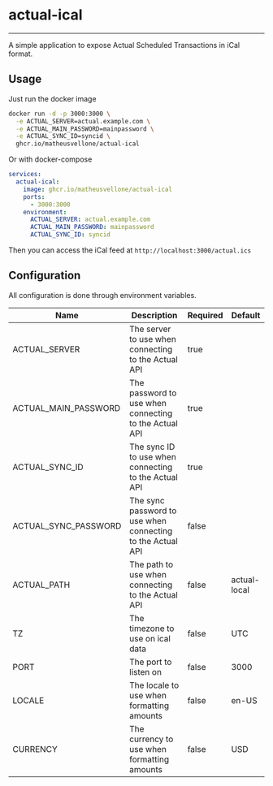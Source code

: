 # actual-ical
---

A simple application to expose Actual Scheduled Transactions in iCal format.

## Usage

Just run the docker image

```bash
docker run -d -p 3000:3000 \
  -e ACTUAL_SERVER=actual.example.com \
  -e ACTUAL_MAIN_PASSWORD=mainpassword \
  -e ACTUAL_SYNC_ID=syncid \
  ghcr.io/matheusvellone/actual-ical
```

Or with docker-compose

```yaml
services:
  actual-ical:
    image: ghcr.io/matheusvellone/actual-ical
    ports:
      - 3000:3000
    environment:
      ACTUAL_SERVER: actual.example.com
      ACTUAL_MAIN_PASSWORD: mainpassword
      ACTUAL_SYNC_ID: syncid
```

Then you can access the iCal feed at `http://localhost:3000/actual.ics`

## Configuration

All configuration is done through environment variables.

|Name|Description|Required|Default|
|---|---|---|---|
|ACTUAL_SERVER|The server to use when connecting to the Actual API|true||
|ACTUAL_MAIN_PASSWORD|The password to use when connecting to the Actual API|true||
|ACTUAL_SYNC_ID|The sync ID to use when connecting to the Actual API|true||
|ACTUAL_SYNC_PASSWORD|The sync password to use when connecting to the Actual API|false||
|ACTUAL_PATH|The path to use when connecting to the Actual API|false|actual-local|
|TZ|The timezone to use on ical data|false|UTC|
|PORT|The port to listen on|false|3000|
|LOCALE|The locale to use when formatting amounts|false|en-US|
|CURRENCY|The currency to use when formatting amounts|false|USD|
